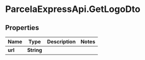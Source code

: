 # ParcelaExpressApi.GetLogoDto

## Properties
Name | Type | Description | Notes
------------ | ------------- | ------------- | -------------
**url** | **String** |  | 
